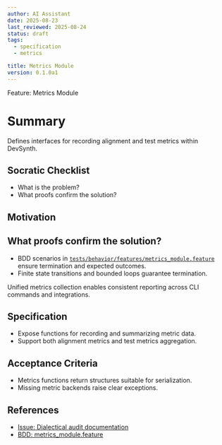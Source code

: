 ```yaml
---
author: AI Assistant
date: 2025-08-23
last_reviewed: 2025-08-24
status: draft
tags:
  - specification
  - metrics

title: Metrics Module
version: 0.1.0a1
---
```


Feature: Metrics Module

# Summary

Defines interfaces for recording alignment and test metrics within DevSynth.

## Socratic Checklist
- What is the problem?
- What proofs confirm the solution?

## Motivation

## What proofs confirm the solution?
- BDD scenarios in [`tests/behavior/features/metrics_module.feature`](../../tests/behavior/features/metrics_module.feature) ensure termination and expected outcomes.
- Finite state transitions and bounded loops guarantee termination.

Unified metrics collection enables consistent reporting across CLI commands and integrations.

## Specification
- Expose functions for recording and summarizing metric data.
- Support both alignment metrics and test metrics aggregation.

## Acceptance Criteria
- Metrics functions return structures suitable for serialization.
- Missing metric backends raise clear exceptions.

## References

- [Issue: Dialectical audit documentation](../../issues/dialectical-audit-documentation.md)
- [BDD: metrics_module.feature](../../tests/behavior/features/metrics_module.feature)
